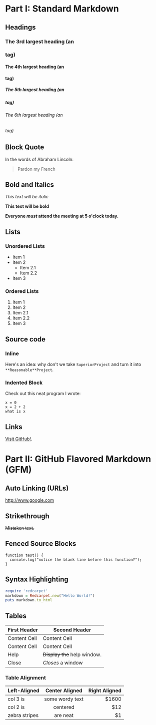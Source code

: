 # Part I: Standard Markdown

## Headings

### The 3rd largest heading (an <h3> tag)

#### The 4th largest heading (an <h4> tag)
##### The 5th largest heading (an <h5> tag)
###### The 6th largest heading (an <h6> tag)

## Block Quote

In the words of Abraham Lincoln:

> Pardon my French

## Bold and Italics

*This text will be italic*

**This text will be bold**

**Everyone _must_ attend the meeting at 5 o'clock today.**

## Lists
### Unordered Lists
* Item 1
* Item 2
  * Item 2.1
  * Item 2.2
* Item 3

### Ordered Lists
1. Item 1
1. Item 2
  1. Item 2.1
  1. Item 2.2
1. Item 3

## Source code
### Inline
Here's an idea: why don't we take `SuperiorProject` and turn it into `**Reasonable**Project`.
### Indented Block
Check out this neat program I wrote:

    x = 0
    x = 2 + 2
    what is x


## Links
[Visit GitHub!](www.github.com).

# Part II: GitHub Flavored Markdown (GFM)

## Auto Linking (URLs)
http://www.google.com

## Strikethrough
~~Mistaken text.~~

## Fenced Source Blocks
```
function test() {
  console.log("notice the blank line before this function?");
}
```
## Syntax Highlighting
```ruby
require 'redcarpet'
markdown = Redcarpet.new("Hello World!")
puts markdown.to_html
```
## Tables
| First Header  | Second Header |
| ------------- | ------------- |
| Content Cell  | Content Cell  |
| Content Cell  | Content Cell  |
| Help      | ~~Display the~~ help window.|
| Close     | _Closes_ a window     |
### Table Alignment
| Left-Aligned  | Center Aligned  | Right Aligned |
| :------------ |:---------------:| -----:|
| col 3 is      | some wordy text | $1600 |
| col 2 is      | centered        |   $12 |
| zebra stripes | are neat        |    $1 |
